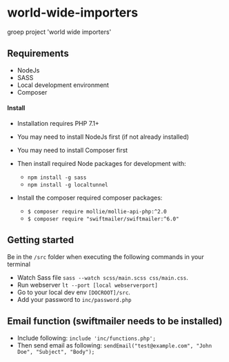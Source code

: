 # world-wide-importers
groep project 'world wide importers'

## Requirements
* NodeJs
* SASS
* Local development environment
* Composer

#### Install 
* Installation requires PHP 7.1+
* You may need to install NodeJs first (if not already installed)
* You may need to install Composer first

* Then install required Node packages for development with:
  * `npm install -g sass`
  * `npm install -g localtunnel`
  
* Install the composer required composer packages:
  * `$ composer require mollie/mollie-api-php:^2.0`
  * `$ composer require "swiftmailer/swiftmailer:^6.0"`

## Getting started

Be in the `/src` folder when executing the following commands in your terminal
* Watch Sass file `sass --watch scss/main.scss css/main.css`.
* Run webserver `lt --port [local webserverport]` 
* Go to your local dev env `[DOCROOT]/src`.
* Add your password to `inc/password.php`

## Email function (swiftmailer needs to be installed)
* Include following: `include 'inc/functions.php';`
* Then send email as following: `sendEmail("test@example.com", "John Doe", "Subject", "Body");`
